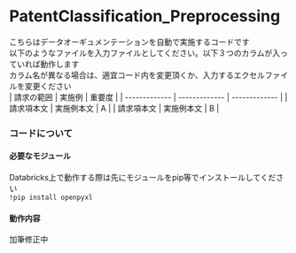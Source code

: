 # PatentClassification_Preprocessing

こちらはデータオーギュメンテーションを自動で実施するコードです<br>
以下のようなファイルを入力ファイルとしてください。以下３つのカラムが入っていれば動作します<br>
カラム名が異なる場合は、適宜コード内を変更頂くか、入力するエクセルファイルを変更ください<br>
| 請求の範囲     | 実施例        | 重要度        |
| ------------- | ------------- | ------------- |
| 請求項本文     | 実施例本文    | A  |
| 請求項本文     | 実施例本文    |  B |

### コードについて
#### 必要なモジュール
Databricks上で動作する際は先にモジュールをpip等でインストールしてください<br>
`!pip install openpyxl`

#### 動作内容
加筆修正中


